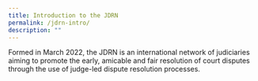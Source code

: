 ```yaml
---
title: Introduction to the JDRN
permalink: /jdrn-intro/
description: ""
---
```

Formed in March 2022, the JDRN is an international network of judiciaries aiming to promote the early, amicable and fair resolution of court disputes through the use of judge-led dispute resolution processes.

